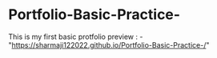 # Portfolio-Basic-Practice-
 This is my first basic protfolio
 preview :  -  "https://sharmaji122022.github.io/Portfolio-Basic-Practice-/"

